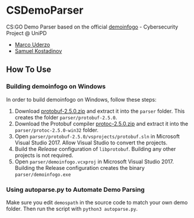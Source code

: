 # CSDemoParser
CS:GO Demo Parser based on the official [demoinfogo](https://github.com/ValveSoftware/csgo-demoinfo) - Cybersecurity Project @ UniPD

- [Marco Uderzo](https://github.com/marcouderzo)
- [Samuel Kostadinov](https://github.com/Neskelogth)

## How To Use

### Building demoinfogo on Windows

In order to build demoinfogo on Windows, follow these steps:

1. Download [protobuf-2.5.0.zip](https://github.com/google/protobuf/releases/download/v2.5.0/protobuf-2.5.0.zip) and extract it into the `parser` folder. This creates the folder `parser/protobuf-2.5.0`.
2. Download the Protobuf compiler [protoc-2.5.0.zip](https://github.com/google/protobuf/releases/download/v2.5.0/protoc-2.5.0-win32.zip) and extract it into the `parser/protoc-2.5.0-win32` folder.
3. Open `parser/protobuf-2.5.0/vsprojects/protobuf.sln` in Microsoft Visual Studio 2017. Allow Visual Studio to convert the projects.
4. Build the *Release* configuration of `libprotobuf`. Building any other projects is not required.
5. Open `parser/demoinfogo.vcxproj` in Microsoft Visual Studio 2017. Building the Release configuration creates the binary `parser/demoinfogo.exe`

### Using autoparse.py to Automate Demo Parsing

Make sure you edit `demospath` in the source code to match your own demo folder. Then run the script with `python3 autoparse.py`.
